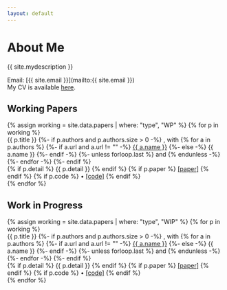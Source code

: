 ```yaml
---
layout: default
---
```


<h1> About Me </h1>
{{ site.mydescription }}


Email: [{{ site.email }}](mailto:{{ site.email }})  
My CV is available <a href="{{ site.CV_file }}" target="_blank">here</a>.

<!-- ───────────────────────── Working Papers ───────────────────────── -->
<section>
  <h2>Working Papers</h2>
  {% assign working = site.data.papers | where: "type", "WP" %}
  {% for p in working %}
    <div class="WP">
      <span class="semi-bold">{{ p.title }}</span>
      {%- if p.authors and p.authors.size > 0 -%}
        <span class="font-small">, with
        {% for a in p.authors %}
          {%- if a.url and a.url != "" -%}
            <a href="{{ a.url }}" class="author" target="_blank">{{ a.name }}</a>
          {%- else -%}
            {{ a.name }}
          {%- endif -%}
          {%- unless forloop.last %} and {% endunless -%}
        {%- endfor -%}
        </span>
      {%- endif %}<br>
      {% if p.detail %}
        <span class="detail">
          {{ p.detail }}
        </span>
      {% endif %}
      <span>
        {% if p.paper %}
          <a href="{{ p.paper }}" class="file" target="_blank">[paper]</a>
        {% endif %}
        {% if p.code %}
          •&nbsp;<a href="{{ p.code }}" class="file" target="_blank">[code]</a>
        {% endif %}
      </span>
    </div>
  {% endfor %}
</section>

<!-- ───────────────────────── Work in Progress ───────────────────────── -->
<section>
  <h2>Work in Progress</h2>
  {% assign working = site.data.papers | where: "type", "WIP" %}
  {% for p in working %}
    <div class="WIP">
      <span class="semi-bold">{{ p.title }}</span>
      {%- if p.authors and p.authors.size > 0 -%}
        <span class="font-small">, with
        {% for a in p.authors %}
          {%- if a.url and a.url != "" -%}
            <a href="{{ a.url }}" class="author" target="_blank">{{ a.name }}</a>
          {%- else -%}
            {{ a.name }}
          {%- endif -%}
          {%- unless forloop.last %} and {% endunless -%}
        {%- endfor -%}
   	</span>
      {%- endif %}<br>
      {% if p.detail %}
        <span class="detail">
          {{ p.detail }}
        </span>
      {% endif %}
      <span>
        {% if p.paper %}
          <a href="{{ p.paper }}" class="file" target="_blank">[paper]</a>
        {% endif %}
        {% if p.code %}
          •&nbsp;<a href="{{ p.code }}" class="file" target="_blank">[code]</a>
        {% endif %}
      </span>
    </div>
  {% endfor %}
</section>
